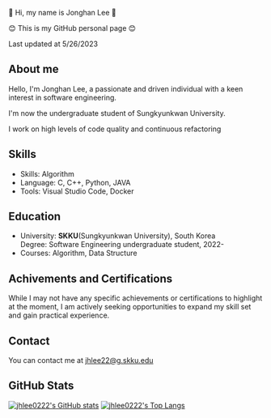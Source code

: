 🙂 Hi, my name is Jonghan Lee 🙂 

😊 This is my GitHub personal page 😊

Last updated at 5/26/2023
## About me
Hello, I'm Jonghan Lee, a passionate and driven individual with a keen interest in software engineering.

I'm now the undergraduate student of Sungkyunkwan University.

I work on high levels of code quality and continuous refactoring  


## Skills
* Skills: Algorithm
* Language: C, C++, Python, JAVA  
* Tools: Visual Studio Code, Docker

## Education
* University: **SKKU**(Sungkyunkwan University), South Korea  
  Degree: Software Engineering undergraduate student, 2022-
* Courses: Algorithm, Data Structure  


## Achivements and Certifications
While I may not have any specific achievements or certifications to highlight at the moment, I am actively seeking opportunities to expand my skill set and gain practical experience.  

## Contact
You can contact me at [jhlee22@g.skku.edu](mailto:jhlee22@g.skku.edu)  

## GitHub Stats
[![jhlee0222's GitHub stats](https://github-readme-stats.vercel.app/api?username=jhlee0222&show_icons=true&theme=solarized-light)](https://github.com/jhlee0222)
[![jhlee0222's Top Langs](https://github-readme-stats.vercel.app/api/top-langs/?username=jhlee0222&theme=solarized-light)](https://github.com/jhlee0222)
